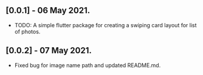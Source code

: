 ## [0.0.1] - 06 May 2021.

* TODO: A simple flutter package for creating a swiping card layout for list of photos.

## [0.0.2] - 07 May 2021.

* Fixed bug for image name path and updated README.md.
